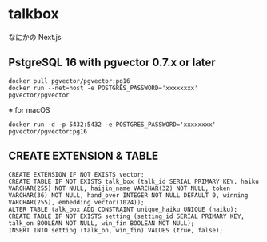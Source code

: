 # talkbox

なにかの Next.js

## PstgreSQL 16 with pgvector 0.7.x or later

```sh:
docker pull pgvector/pgvector:pg16
docker run --net=host -e POSTGRES_PASSWORD='xxxxxxxx' pgvector/pgvector
```

※ for macOS

```sh:
docker run -d -p 5432:5432 -e POSTGRES_PASSWORD='xxxxxxxx' pgvector/pgvector:pg16
```

## CREATE EXTENSION & TABLE

```sql:
CREATE EXTENSION IF NOT EXISTS vector;
CREATE TABLE IF NOT EXISTS talk_box (talk_id SERIAL PRIMARY KEY, haiku VARCHAR(255) NOT NULL, haijin_name VARCHAR(32) NOT NULL, token VARCHAR(36) NOT NULL, hand_over INTEGER NOT NULL DEFAULT 0, winning VARCHAR(255), embedding vector(1024));
ALTER TABLE talk_box ADD CONSTRAINT unique_haiku UNIQUE (haiku);
CREATE TABLE IF NOT EXISTS setting (setting_id SERIAL PRIMARY KEY, talk_on BOOLEAN NOT NULL, win_fin BOOLEAN NOT NULL);
INSERT INTO setting (talk_on, win_fin) VALUES (true, false);
```
